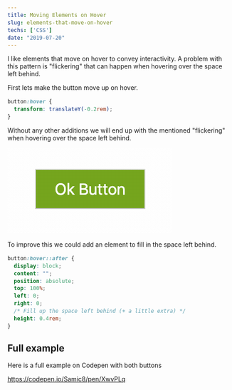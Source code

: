 ```yaml
---
title: Moving Elements on Hover
slug: elements-that-move-on-hover
techs: ['CSS']
date: "2019-07-20"
---
```


I like elements that move on hover to convey interactivity. A problem with this pattern is "flickering" that can happen when hovering over the space left behind.


First lets make the button move up on hover.
```css
button:hover {
  transform: translateY(-0.2rem);
}
```
Without any other additions we will end up with the mentioned "flickering" when hovering over the space left behind.

![Flickering](hover-buttons.gif)

To improve this we could add an element to fill in the space left behind.
```css
button:hover::after {
  display: block;
  content: "";
  position: absolute;
  top: 100%;
  left: 0;
  right: 0;
  /* Fill up the space left behind (+ a little extra) */
  height: 0.4rem; 
}
```

## Full example
Here is a full example on Codepen with both buttons

https://codepen.io/Samic8/pen/XwvPLq